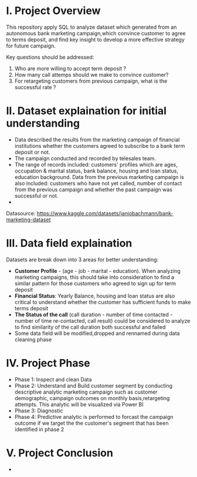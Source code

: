 # I. Project Overview
This repository apply SQL to analyze dataset which generated from an autonomous bank marketing campaign,which convince customer to agree to terms deposit, and find key insight to develop a more effective strategy for future campaign. 

Key questions should be addressed:
1. Who are more willing to accept term deposit ?
2. How many call attemps should we make to convince customer? 
3. For retargeting customers from previous campaign, what is the successful rate ?

# II. Dataset explaination for initial understanding
- Data described the results from the marketing campaign of financial institutions whether the customers agreed to subscribe to a bank term deposit or not.
- The campaign conducted and recorded by telesales team. 
- The range of records included: customers' profiles which are ages, occupation & marital status, bank balance, housing and loan status, education background. Data from the previous marketing campaign is also included: customers who have not yet called, number of contact from the previous campaign and whether the past campaign was successful or not. 
- 
Datasource: https://www.kaggle.com/datasets/janiobachmann/bank-marketing-dataset

# III. Data field explaination 
Datasets are break down into 3 areas for better understanding: 
-  **Customer Profile** - (age - job - marital - education). When analyzing marketing campaigns, this should take into consideration to find a similar pattern for those customers who agreed to sign up for term deposit
- **Financial Status**: Yearly Balance, housing and loan status are also critical to understand whether the customer has sufficient funds to make terms deposit
- **The Status of the call** (call duration - number of time contacted - number of time re-contacted, call result) could be considered to analyze to find similarity of the call duration both successful and failed  
- Some data field will be modified,dropped and rennamed during data cleaning phase

#  IV. Project Phase
- Phase 1: Inspect and clean Data
- Phase 2: Understand and Build customer segment by conducting descriptive analytic marketing campaign such as customer demographic, campaign outcomes on monthly         basis,retargeting attempts. This analytic will be visualized via Power BI
- Phase 3: Diagnostic 
- Phase 4: Predictive analytic is performed to forcast the campaign outcome if we target the the customer's segment that has been identified in phase 2

# V. Project Conclusion 
-          
